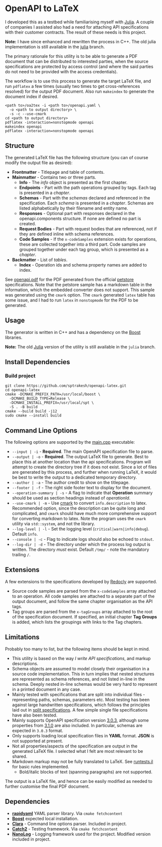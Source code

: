 # OpenAPI to LaTeX

I developed this as a testbed while familiarising myself with 
[Julia](https://julialang.org/).  A couple of companies I assisted also had a need for 
attaching API specifications with their customer contracts. The result of these needs 
is this project.

**Note:** I have since enhanced and rewritten the process in C++.  The old julia
implementation is still available in the [julia](https://github.com/sptrakesh/openapi2latex/tree/julia) branch.

The primary rationale for this utility is to be able to generate a PDF document that can 
be distributed to interested parties, when the source specifications are protected by access 
control (and where the said parties do not need to be provided with the access credentials).

The workflow is to use this process to generate the target LaTeX file, and run 
`pdflatex` a few times (usually two times to get cross-references resolved) for 
the output PDF document. Also run `makeindex` to generate the document index if
desired.

```shell
<path to>/oa2tex -i <path to>/openapi.yaml \
  -o <path to output directory> \
  -s -c --use-cmark
cd <path to output directory>
pdflatex -interaction=nonstopmode openapi
makeindex openapi
pdflatex -interaction=nonstopmode openapi
```

## Structure
The generated LaTeX file has the following structure (you can of course modify the output 
file as desired):

* **Frontmatter** - Titlepage and table of contents.
* **Mainmatter** - Contains two or three parts.
  * **Info** - The *info* object is presented as the first chapter.
  * **Endpoints** - Part with the path operations grouped by tags. Each tag is presented in 
    a *chapter*.
  * **Schemas** - Part with the *schemas* declared and referenced in the specification. 
    Each *schema* is presented in a *chapter*. Schemas are listed alphabetically by their 
    filename and entity name.
  * **Responses** - Optional part with responses declared in the openapi.components structure. If none are defined no part is created.
  * **Request Bodies** - Part with request bodies that are referenced, not if they are defined inline with schema references.
  * **Code Samples** - If the `x-codeSamples` extension exists for operations, these are 
    collected together into a third part. Code samples are grouped together under each 
    tag group, which is presented as a *chapter*.
* **Backmatter** - List of *tables*.
  * **Index** - Operation ids and schema property names are added to index. 

See [openapi.pdf](https://github.com/sptrakesh/openapi2latex/blob/master/openapi.pdf)
for the PDF generated from the official [petstore](https://github.com/SLdragon/example-openapi-spec/blob/main/petstore-official.yaml)
specifications. Note that the petstore sample has a markdown table in the information,
which the embedded converter does not support. This sample was generated using the 
`cmark` option. The `cmark` generated `latex` table has some issue, and I had to run
`latex` in `nonstopmode` for the PDF to be generated.

## Usage
The generator is written in C++ and has a dependency on the [Boost](https://boost.org/) libraries.

**Note:** The old [Julia](https://julialang.org/) version of the utility is still available in the `julia` branch.

## Install Dependencies

<tabs id="openapi-latex-build">
  <tab title="Mac OS" id="build-boost-macosx">
    <include from="boost.topic" element-id="boost-macosx"/>
  </tab>
  <tab title="Windows" id="build-boost-windows">
    <include from="boost.topic" element-id="boost-windows"/>
  </tab>
</tabs>

### Build project

```shell
git clone https://github.com/sptrakesh/openapi-latex.git
cd openapi-latex
cmake -DCMAKE_PREFIX_PATH=/usr/local/boost \
  -DCMAKE_BUILD_TYPE=Release \
  -DCMAKE_INSTALL_PREFIX=/usr/local/spt \
  -S . -B build
cmake --build build -j12
sudo cmake --install build
```

## Command Line Options
The following options are supported by the 
[main.cpp](https://github.com/sptrakesh/openapi2latex/blob/master/src/main.cpp) executable:

* `--input | -i` - **Required**. The main OpenAPI specification file to parse.
* `--output | -o` - **Required**. The output LaTeX file to generate. Best to place 
  this at another location than the api specifications. Program will attempt to create 
  the directory tree if it does not exist. Since a lot of files are generated by this 
  process, and further when running LaTeX, it would be best to write the output to 
  a dedicated temporary directory.
* `--author | -a` - The author credit to show on the titlepage.
* `--footer | -f` - The right side footer text to display for the document.
* `--operation-summary | -s` - A flag to indicate that **Operation** summary should be used 
  as section headings instead of *operationId*.
* `--use-cmark | -m` - Use [cmark](https://github.com/commonmark/cmark) to convert `info.description`
  to latex. Recommended option, since the description can be quite long and complicated,
  and `cmark` should have much more comprehensive support for converting markdown to 
  latex. Note the program uses the `cmark` utility via `std::system`, and not the library.
* `--log-level | -l` - Set the logging level (`critical|warn|info|debug`). Default `info`.
* `--console | -c` - Flag to indicate logs should also be echoed to `stdout`.
* `--log-dir | -d` - The directory under which the process log output is written.
  The directory *must* exist. Default `/tmp/` - note the mandatory trailing `/`.

## Extensions
A few extensions to the specifications developed by [Redocly](https://redocly.com/) are supported.

* Source code samples are parsed from the `x-codeSamples` array attached to an operation. 
  All code samples are attached to a separate part of the output document, and follow the 
  same chapter organisation as the API tags.
* Tag groups are parsed from the `x-tagGroups` array attached to the root of the specification 
  document. If specified, an initial chapter **Tag Groups** is added, which lists the groupings 
  with links to the Tag chapters.

## Limitations
Probably too many to list, but the following items should be kept in mind.

* This utility is based on the way *I write API specifications*, and markup descriptions.
* Schema objects are assumed to model closely their organisation in a source code implementation. This in turn implies that nested structures are represented as schema references, and not listed in-line in the schema. Deeply nested in-line schemas would be very hard to represent in a printed document in any case.
* Mainly tested with specifications that are split into individual files - representing 
  paths, schemas, parameters etc. Most testing has been against large handwritten specifications,
  which follows the principles laid out in [split specifications](https://davidgarcia.dev/posts/how-to-split-open-api-spec-into-multiple-files/).
  A few simple single file specifications have also been tested.
* Mainly supports OpenAPI specification version [3.0.3](https://spec.openapis.org/oas/v3.0.3),
  although some properties from [3.1.0](https://spec.openapis.org/oas/latest.html) are also 
  included. In particular, schemas are expected in `3.0.3` format.
* Only supports loading local specification files in **YAML** format. **JSON** is not 
  supported at present.
* Not all properties/aspects of the specification are output in the generated LaTeX file. 
  I selected what I felt are most relevant to be shared.
* Markdown markup may not be fully translated to LaTeX. See [runtests.jl](https://github.com/sptrakesh/openapi2latex/blob/master/runtests.jl)
  for basic rules implemented.
  * Bold/italic blocks of text (spanning paragraphs) are not supported.

The output is a LaTeX file, and hence can be easily modified as needed to further 
customise the final PDF document.

## Dependencies
* **[rapidyaml](https://github.com/biojppm/rapidyaml)** YAML parser library. Via `cmake fetchcontent`
* **[Boost](https://boost.org/)** expected local installation.
* **[Clara](https://github.com/catchorg/Clara)** - Command line options parser. Included in project.
* **[Catch2](https://github.com/catchorg/Catch2)** - Testing framework. Via `cmake fetchcontent`
* **[NanoLog](https://github.com/Iyengar111/NanoLog)** - Logging framework used for the project. Modified version included in project.
